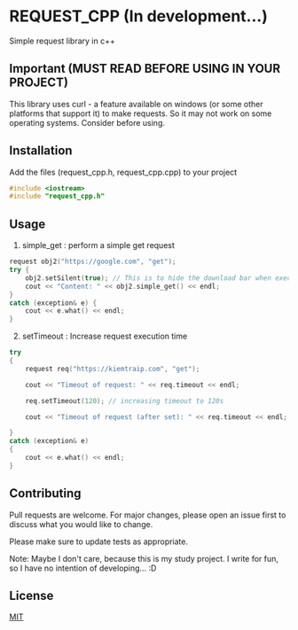 # REQUEST_CPP (In development...)

Simple request library in c++

## Important (MUST READ BEFORE USING IN YOUR PROJECT)
This library uses curl - a feature available on windows (or some other platforms that support it) to make requests. So it may not work on some operating systems. Consider before using.

## Installation
Add the files (request_cpp.h, request_cpp.cpp) to your project
```cpp
#include <iostream>
#include "request_cpp.h"
```

## Usage
1. simple_get : perform a simple get request
```cpp
request obj2("https://google.com", "get");
try {
	obj2.setSilent(true); // This is to hide the download bar when executing exec curl
	cout << "Content: " << obj2.simple_get() << endl;
}
catch (exception& e) {
	cout << e.what() << endl;
}
```
2. setTimeout : Increase request execution time
```cpp
try
{
	request req("https://kiemtraip.com", "get");

	cout << "Timeout of request: " << req.timeout << endl;

	req.setTimeout(120); // increasing timeout to 120s

	cout << "Timeout of request (after set): " << req.timeout << endl;

}
catch (exception& e)
{
	cout << e.what() << endl;
}
```
## Contributing

Pull requests are welcome. For major changes, please open an issue first
to discuss what you would like to change.

Please make sure to update tests as appropriate.

Note: Maybe I don't care, because this is my study project. I write for fun, so I have no intention of developing... :D

## License

[MIT](https://choosealicense.com/licenses/mit/)
